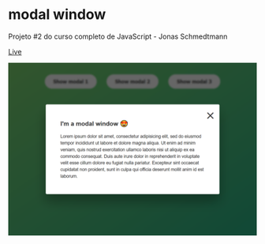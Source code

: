 # modal window

Projeto #2 do curso completo de JavaScript - Jonas Schmedtmann

[Live](https://luciana-santos.github.io/modal-window/)

![imagem preview](https://raw.githubusercontent.com/Luciana-Santos/modal-window/main/preview.png)

